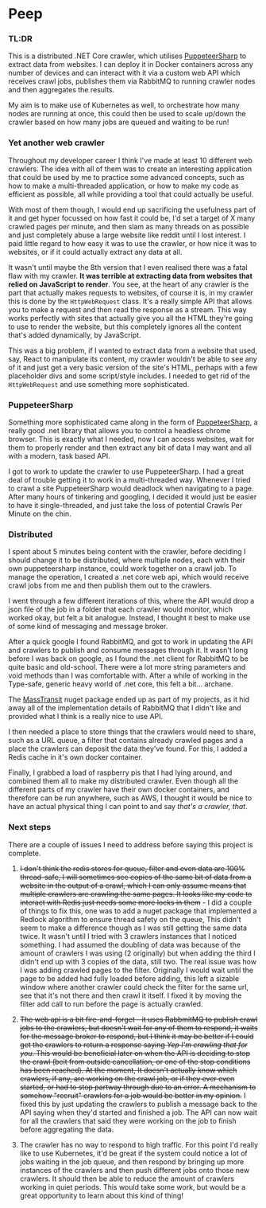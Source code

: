 # Peep

### TL:DR
This is a distributed .NET Core crawler, which utilises [PuppeteerSharp](https://github.com/hardkoded/puppeteer-sharp) to extract data from websites. I can deploy it in Docker containers across any number of devices and can interact with it via a custom web API which receives crawl jobs, publishes them via RabbitMQ to running crawler nodes and then aggregates the results.

My aim is to make use of Kubernetes as well, to orchestrate how many nodes are running at once, this could then be used to scale up/down the crawler based on how many jobs are queued and waiting to be run!

### Yet another web crawler

Throughout my developer career I think I've made at least 10 different web crawlers. The idea with all of them was to create an interesting application that could be used by me to practice some advanced concepts, such as how to make a multi-threaded application, or how to make my code as efficient as possible, all while providing a tool that could actually be useful.

With most of them though, I would end up sacrificing the usefulness part of it and get hyper focussed on how fast it could be, I'd set a target of X many crawled pages per minute, and then slam as many threads on as possible and just completely abuse a large website like reddit until I lost interest. I paid little regard to how easy it was to use the crawler, or how nice it was to websites, or if it could actually extract any data at all.

It wasn't until maybe the 8th version that I even realised there was a fatal flaw with my crawler. **It was terrible at extracting data from websites that relied on JavaScript to render**. You see, at the heart of any crawler is the part that actually makes requests to websites, of course it is, in my crawler this is done by the `HttpWebRequest` class. It's a really simple API that allows you to make a request and then read the response as a stream. This way works perfectly with sites that actually give you all the HTML they're going to use to render the website, but this completely ignores all the content that's added dynamically, by JavaScript.

This was a big problem, if I wanted to extract data from a website that used, say, React to manipulate its content, my crawler wouldn't be able to see any of it and just get a very basic version of the site's HTML, perhaps with a few placeholder divs and some script/style includes. I needed to get rid of the `HttpWebRequest` and use something more sophisticated.

### PuppeteerSharp
Something more sophisticated came along in the form of [PuppeteerSharp](https://github.com/hardkoded/puppeteer-sharp), a really good .net library that allows you to control a headless chrome browser. This is exactly what I needed, now I can access websites, wait for them to properly render and then extract any bit of data I may want and all with a modern, task based API.

I got to work to update the crawler to use PuppeteerSharp. I had a great deal of trouble getting it to work in a multi-threaded way. Whenever I tried to crawl a site PuppeteerSharp would deadlock when navigating to a page. After many hours of tinkering and googling, I decided it would just be easier to have it single-threaded, and just take the loss of potential Crawls Per Minute on the chin.

### Distributed
I spent about 5 minutes being content with the crawler, before deciding I should change it to be distributed, where multiple nodes, each with their own puppeteersharp instance, could work together on a crawl job. To manage the operation, I created a .net core web api, which would receive crawl jobs from me and then publish them out to the crawlers. 

I went through a few different iterations of this, where the API would drop a json file of the job in a folder that each crawler would monitor, which worked okay, but felt a bit analogue. Instead, I thought it best to make use of some kind of messaging and message broker. 

After a quick google I found RabbitMQ, and got to work in updating the API and crawlers to publish and consume messages through it. It wasn't long before I was back on google, as I found the .net client for RabbitMQ to be quite basic and old-school. There were a lot more string parameters and void methods than I was comfortable with. After a while of working in the Type-safe, generic heavy world of .net core, this felt a bit... archane.

The [MassTransit](https://masstransit-project.com/) nuget package ended up as part of my projects, as it hid away all of the implementation details of RabbitMQ that I didn't like and provided what I think is a really nice to use API.

I then needed a place to store things that the crawlers would need to share, such as a URL queue, a filter that contains already crawled pages and a place the crawlers can deposit the data they've found. For this, I added a Redis cache in it's own docker container.

Finally, I grabbed a load of raspberry pis that I had lying around, and combined them all to make my distributed crawler. Even though all the different parts of my crawler have their own docker containers, and therefore can be run anywhere, such as AWS, I thought it would be nice to have an actual physical thing I can point to and say _that's a crawler, that_. 

### Next steps
There are a couple of issues I need to address before saying this project is complete. 

1. ~~I don't think the redis stores for queue, filter and even data are 100% thread-safe, I will sometimes see copies of the same bit of data from a website in the output of a crawl, which I can only assume means that multiple crawlers are crawling the same pages. It looks like my code to interact with Redis just needs some more locks in them~~ - I did a couple of things to fix this, one was to add a nuget package that implemented a Redlock algorithm to ensure thread safety on the queue, This didn't seem to make a difference though as I was still getting the same data twice. It wasn't until I tried with 3 crawlers instances that I noticed something. I had assumed the doubling of data was because of the amount of crawlers I was using (2 originally) but when adding the third I didn't end up with 3 copies of the data, still two. The real issue was how I was adding crawled pages to the filter. Originally I would wait until the page to be added had fully loaded before adding, this left a sizable window where another crawler could check the filter for the same url, see that it's not there and then crawl it itself. I fixed it by moving the filter add call to run before the page is actually crawled.

2. ~~The web api is a bit fire-and-forget - it uses RabbmitMQ to publish crawl jobs to the crawlers, but doesn't wait for any of them to respond, it waits for the message broker to respond, but I think it may be better if I could get the crawlers to return a response saying _Yep I'm crawling that for you_. This would be beneficial later on when the API is deciding to stop the crawl (beit from outside cancellation, or one of the stop conditions has been reached). At the moment, It doesn't actually know which crawlers, if any, are working on the crawl job, or if they ever even started, or had to stop partway through due to an error. A mechanism to somehow "recruit" crawlers for a job would be better in my opinion.~~ I fixed this by just updating the crawlers to publish a message back to the API saying when they'd started and finished a job. The API can now wait for all the crawlers that said they were working on the job to finish before aggregating the data.


3. The crawler has no way to respond to high traffic. For this point I'd really like to use Kubernetes, it'd be great if the system could notice a lot of jobs waiting in the job queue, and then respond by bringing up more instances of the crawlers and then push different jobs onto those new crawlers. It should then be able to reduce the amount of crawlers working in quiet periods. This would take some work, but would be a great opportunity to learn about this kind of thing!

